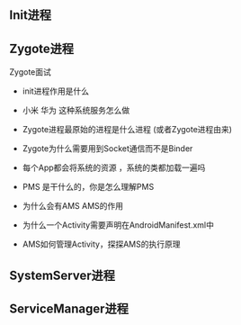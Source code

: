 ## Init进程

## Zygote进程

Zygote面试

- init进程作用是什么

- 小米 华为 这种系统服务怎么做

- Zygote进程最原始的进程是什么进程 (或者Zygote进程由来)

- Zygote为什么需要用到Socket通信而不是Binder

- 每个App都会将系统的资源  ，系统的类都加载一遍吗

- PMS 是干什么的，你是怎么理解PMS

- 为什么会有AMS  AMS的作用

- 为什么一个Activity需要声明在AndroidManifest.xml中

- AMS如何管理Activity，探探AMS的执行原理

## SystemServer进程

## ServiceManager进程